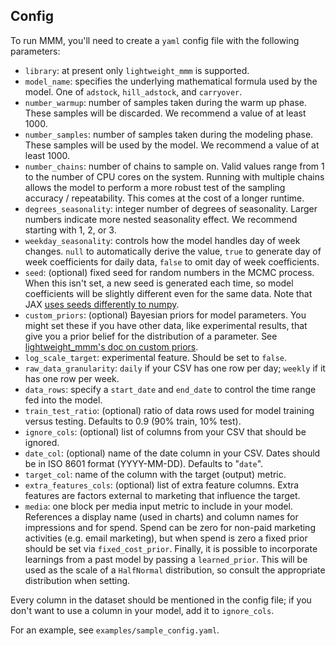 ## Config

To run MMM, you'll need to create a `yaml` config file with the following parameters:
* `library`: at present only `lightweight_mmm` is supported.
* `model_name`: specifies the underlying mathematical formula used by the model.  One of `adstock`, `hill_adstock`, and `carryover`.
* `number_warmup`: number of samples taken during the warm up phase.  These samples will be discarded.  We recommend a value of at least 1000.
* `number_samples`: number of samples taken during the modeling phase.  These samples will be used by the model.  We recommend a value of at least 1000.
* `number_chains`: number of chains to sample on.  Valid values range from 1 to the number of CPU cores on the system.  Running with multiple chains allows the model to perform a more robust test of the sampling accuracy / repeatability.  This comes at the cost of a longer runtime.
* `degrees_seasonality`: integer number of degrees of seasonality.  Larger numbers indicate more nested seasonality effect.  We recommend starting with 1, 2, or 3.
* `weekday_seasonality`: controls how the model handles day of week changes.  `null` to automatically derive the value, `true` to generate day of week coefficients for daily data, `false` to omit day of week coefficients.
* `seed`: (optional) fixed seed for random numbers in the MCMC process. When this isn't set, a new seed is generated each time, so model coefficients will be slightly different even for the same data. Note that JAX [uses seeds differently to numpy](https://jax.readthedocs.io/en/latest/jax-101/05-random-numbers.html).
* `custom_priors`: (optional) Bayesian priors for model parameters. You might set these if you have other data, like experimental results, that give you a prior belief for the distribution of a parameter. See [lightweight_mmm's doc on custom priors](https://lightweight-mmm.readthedocs.io/en/latest/custom_priors.html).
* `log_scale_target`: experimental feature.  Should be set to `false`.
* `raw_data_granularity`: `daily` if your CSV has one row per day; `weekly` if it has one row per week.
* `data_rows`: specify a `start_date` and `end_date` to control the time range fed into the model.
* `train_test_ratio`: (optional) ratio of data rows used for model training versus testing. Defaults to 0.9 (90% train, 10% test).
* `ignore_cols`: (optional) list of columns from your CSV that should be ignored.
* `date_col`: (optional) name of the date column in your CSV.  Dates should be in ISO 8601 format (YYYY-MM-DD).  Defaults to "`date`".
* `target_col`: name of the column with the target (output) metric.
* `extra_features_cols`: (optional) list of extra feature columns.  Extra features are factors external to marketing that influence the target.
* `media`: one block per media input metric to include in your model.  References a display name (used in charts) and column names for impressions and for spend.  Spend can be zero for non-paid marketing activities (e.g. email marketing), but when spend is zero a fixed prior should be set via `fixed_cost_prior`.  Finally, it is possible to incorporate learnings from a past model by passing a `learned_prior`.  This will be used as the scale of a `HalfNormal` distribution, so consult the appropriate distribution when setting.  

Every column in the dataset should be mentioned in the config file; if you don't want to use a column in your model, add it to `ignore_cols`.

For an example, see `examples/sample_config.yaml`.
